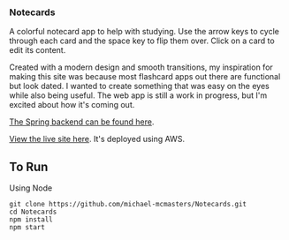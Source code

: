 ### Notecards
A colorful notecard app to help with studying. Use the arrow keys to cycle through each card and the space key to flip them over. Click on a card to edit its content.

Created with a modern design and smooth transitions, my inspiration for making this site was because most flashcard apps out there are functional but look dated. I wanted to create something that was easy on the eyes while also being useful. The web app is still a work in progress, but I'm excited about how it's coming out.

[The Spring backend can be found here](https://github.com/michael-mcmasters/Notecards-Spring).

[View the live site here](https://master.d2u3nakn42rssp.amplifyapp.com/). It's deployed using AWS.

## To Run
Using Node
```
git clone https://github.com/michael-mcmasters/Notecards.git
cd Notecards
npm install
npm start
```
